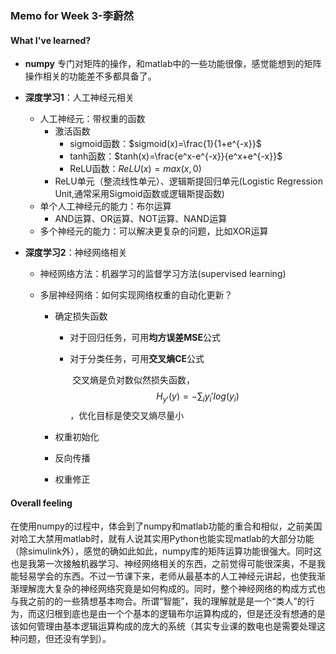 ### Memo for Week 3-李蔚然

#### What I've learned?

- **numpy**
  	专门对矩阵的操作，和matlab中的一些功能很像，感觉能想到的矩阵操作相关的功能差不多都具备了。

- **深度学习1**：人工神经元相关

  - 人工神经元：带权重的函数
    - 激活函数
      - sigmoid函数：$sigmoid(x)=\frac{1}{1+e^{-x}}$
      - tanh函数：$tanh(x)=\frac{e^x-e^{-x}}{e^x+e^{-x}}$
      - ReLU函数：$ReLU(x)=max(x,0)$
    - ReLU单元（整流线性单元）、逻辑斯提回归单元(Logistic Regression Unit,通常采用Sigmoid函数或逻辑斯提函数)
  - 单个人工神经元的能力：布尔运算
    - AND运算、OR运算、NOT运算、NAND运算
  - 多个神经元的能力：可以解决更复杂的问题，比如XOR运算

- **深度学习2**：神经网络相关

  - 神经网络方法：机器学习的监督学习方法(supervised learning)

  - 多层神经网络：如何实现网络权重的自动化更新？

    - 确定损失函数

      - 对于回归任务，可用**均方误差MSE**公式

      - 对于分类任务，可用**交叉熵CE**公式

        ​	交叉熵是负对数似然损失函数，$$H_{y'}(y)=-\sum_{i}y_i'log(y_i)$$，优化目标是使交叉熵尽量小

    - 权重初始化

    - 反向传播

    - 权重修正

#### Overall feeling

​	在使用numpy的过程中，体会到了numpy和matlab功能的重合和相似，之前美国对哈工大禁用matlab时，就有人说其实用Python也能实现matlab的大部分功能（除simulink外），感觉的确如此如此，numpy库的矩阵运算功能很强大。
​	同时这也是我第一次接触机器学习、神经网络相关的东西，之前觉得可能很深奥，不是我能轻易学会的东西。不过一节课下来，老师从最基本的人工神经元讲起，也使我渐渐理解庞大复杂的神经网络究竟是如何构成的。同时，整个神经网络的构成方式也与我之前的的一些猜想基本吻合。所谓“智能”，我的理解就是是一个“类人”的行为，而这归根到底也是由一个个基本的逻辑布尔运算构成的，但是还没有想通的是该如何管理由基本逻辑运算构成的庞大的系统（其实专业课的数电也是需要处理这种问题，但还没有学到）。



